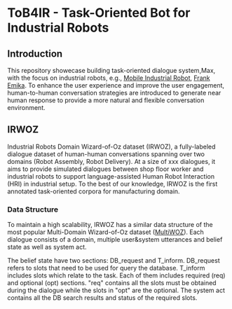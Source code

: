 # ToB4IR - Task-Oriented Bot for Industrial Robots

## Introduction

This repository showecase building task-oriented dialogue system,Max, with the focus on industrial robots,
e.g., [Mobile Industrial Robot](https://www.mobile-industrial-robots.com/en/), 
[Frank Emika](https://www.franka.de/). To enhance the user experience and improve the user engagement, human-to-human
conversation strategies are introduced to generate near human response to provide a more natural and flexible conversation
environment.

## IRWOZ
Industrial Robots Domain Wizard-of-Oz dataset (IRWOZ), a fully-labeled dialogue dataset of human-human conversations spanning 
over two domains (Robot Assembly, Robot Delivery). At a size of xxx dialogues, it aims to provide simulated dialogues between
shop floor worker and industrial robots to support language-assisted Human Robot Interaction (HRI) in 
industrial setup. To the best of our knowledge, IRWOZ is the first annotated task-oriented corpora for 
manufacturing domain.

### Data Structure
To maintain a high scalability, IRWOZ has a similar data structure of the most popular 
Multi-Domain Wizard-of-Oz dataset ([MultiWOZ](https://github.com/budzianowski/multiwoz)). 
Each dialogue consists of a domain, multiple user&system utterances and belief state as well as system act. 

The belief state have two sections: DB_request and T_inform. DB_request refers to slots that need to be
used for query the database. T_inform includes slots which relate to the task. Each of them includes 
required (req) and optional (opt) sections. "req" contains all the slots must be obtained during the
dialogue while the slots in "opt" are the optional. The system act contains all the DB search results and status of the required slots. 